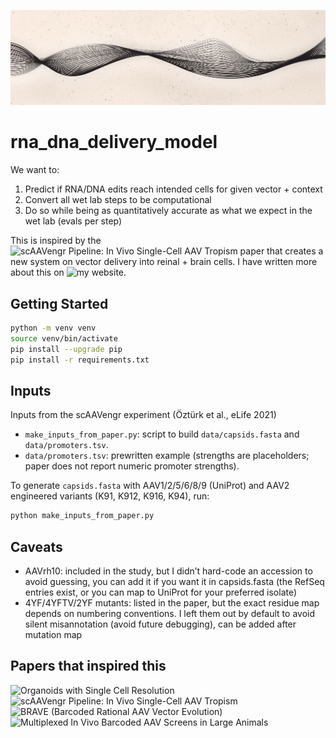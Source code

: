 ![Banner](assets/github_banner.png)

# rna_dna_delivery_model
We want to:
1. Predict if RNA/DNA edits reach intended cells for given vector + context
2. Convert all wet lab steps to be computational
3. Do so while being as quantitatively accurate as what we expect in the wet lab (evals per step)

This is inspired by the ![scAAVengr Pipeline: In Vivo Single-Cell AAV Tropism](https://elifesciences.org/articles/64175) paper that creates a new system on vector delivery into reinal + brain cells. I have written more about this on ![my website](https://bradleywoolf.com/wip-model-the-wet-lab-parts-of-the-scaavengr-pipeline). 


## Getting Started 
```bash
python -m venv venv
source venv/bin/activate
pip install --upgrade pip
pip install -r requirements.txt
```


## Inputs
Inputs from the scAAVengr experiment (Öztürk et al., eLife 2021)
- `make_inputs_from_paper.py`: script to build `data/capsids.fasta` and `data/promoters.tsv`.
- `data/promoters.tsv`: prewritten example (strengths are placeholders; paper does not report numeric promoter strengths).

To generate `capsids.fasta` with AAV1/2/5/6/8/9 (UniProt) and AAV2 engineered variants (K91, K912, K916, K94), run:

```bash
python make_inputs_from_paper.py
```


## Caveats
- AAVrh10: included in the study, but I didn’t hard-code an accession to avoid guessing, you can add it if you want it in capsids.fasta (the RefSeq entries exist, or you can map to UniProt for your preferred isolate) 
- 4YF/4YFTV/2YF mutants: listed in the paper, but the exact residue map depends on numbering conventions. I left them out by default to avoid silent misannotation (avoid future debugging), can be added after mutation map


## Papers that inspired this
![Organoids with Single Cell Resolution](https://www.nature.com/articles/s41434-022-00360-3)  
![scAAVengr Pipeline: In Vivo Single-Cell AAV Tropism](https://elifesciences.org/articles/64175)  
![BRAVE (Barcoded Rational AAV Vector Evolution)](https://pmc.ncbi.nlm.nih.gov/articles/PMC6936499)  
![Multiplexed In Vivo Barcoded AAV Screens in Large Animals](https://pmc.ncbi.nlm.nih.gov/articles/PMC10503678)